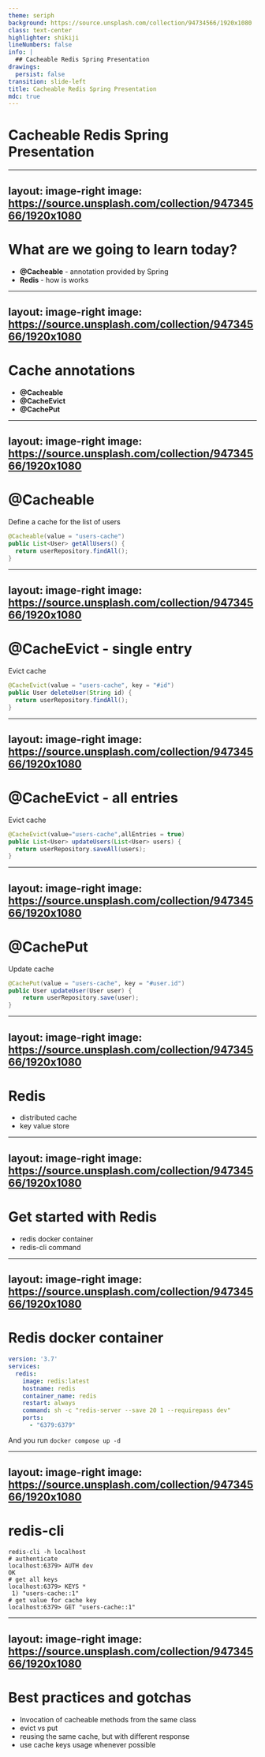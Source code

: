 ```yaml
---
theme: seriph
background: https://source.unsplash.com/collection/94734566/1920x1080
class: text-center
highlighter: shikiji
lineNumbers: false
info: |
  ## Cacheable Redis Spring Presentation
drawings:
  persist: false
transition: slide-left
title: Cacheable Redis Spring Presentation
mdc: true
---
```


# Cacheable Redis Spring Presentation

<!--
The last comment block of each slide will be treated as slide notes. It will be visible and editable in Presenter Mode along with the slide. [Read more in the docs](https://sli.dev/guide/syntax.html#notes)
-->

---
layout: image-right
image: https://source.unsplash.com/collection/94734566/1920x1080
---

# What are we going to learn today?

-  **@Cacheable** - annotation provided by Spring
-  **Redis** - how is works

---
layout: image-right
image: https://source.unsplash.com/collection/94734566/1920x1080
---

# Cache annotations

- **@Cacheable**
- **@CacheEvict**
- **@CachePut**

---
layout: image-right
image: https://source.unsplash.com/collection/94734566/1920x1080
---

# @Cacheable

Define a cache for the list of users

```java
@Cacheable(value = "users-cache")
public List<User> getAllUsers() {
  return userRepository.findAll();
}
```

---
layout: image-right
image: https://source.unsplash.com/collection/94734566/1920x1080
---

# @CacheEvict - single entry

Evict cache

```java
@CacheEvict(value = "users-cache", key = "#id")
public User deleteUser(String id) {
  return userRepository.findAll();
}
```

---
layout: image-right
image: https://source.unsplash.com/collection/94734566/1920x1080
---

# @CacheEvict - all entries

Evict cache

```java
@CacheEvict(value="users-cache",allEntries = true)
public List<User> updateUsers(List<User> users) {
  return userRepository.saveAll(users);
}
```

---
layout: image-right
image: https://source.unsplash.com/collection/94734566/1920x1080
---

# @CachePut

Update cache

```java
@CachePut(value = "users-cache", key = "#user.id")
public User updateUser(User user) {
    return userRepository.save(user);
}
```

<!--
Presenter note with **bold**, *italic*, and ~~striked~~ text.

Also, HTML elements are valid:
<div class="flex w-full">
  <span style="flex-grow: 1;">Left content</span>
  <span>Right content</span>
</div>
-->

---
layout: image-right
image: https://source.unsplash.com/collection/94734566/1920x1080
---

# Redis

- distributed cache
- key value store

---
layout: image-right
image: https://source.unsplash.com/collection/94734566/1920x1080
---

# Get started with Redis

* redis docker container
* redis-cli command

---
layout: image-right
image: https://source.unsplash.com/collection/94734566/1920x1080
---

# Redis docker container

```yaml
version: '3.7'
services:
  redis:
    image: redis:latest
    hostname: redis
    container_name: redis
    restart: always
    command: sh -c "redis-server --save 20 1 --requirepass dev"
    ports:
      - "6379:6379"

```

And you run `docker compose up -d`

---
layout: image-right
image: https://source.unsplash.com/collection/94734566/1920x1080
---
# redis-cli

```shell
redis-cli -h localhost
# authenticate
localhost:6379> AUTH dev
OK
# get all keys
localhost:6379> KEYS *
 1) "users-cache::1"
# get value for cache key
localhost:6379> GET "users-cache::1"
```

---
layout: image-right
image: https://source.unsplash.com/collection/94734566/1920x1080
---
# Best practices and gotchas

- Invocation of cacheable methods from the same class
- evict vs put
- reusing the same cache, but with different response
- use cache keys usage whenever possible
